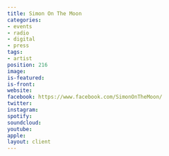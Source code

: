 ```yaml
---
title: Simon On The Moon
categories:
- events
- radio
- digital
- press
tags:
- artist
position: 216
image: 
is-featured: 
is-front: 
website: 
facebook: https://www.facebook.com/SimonOnTheMoon/
twitter: 
instagram: 
spotify: 
soundcloud: 
youtube: 
apple: 
layout: client
---
```


